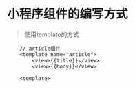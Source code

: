 # 小程序组件的编写方式
> 使用template的方式
```
	// article组件
	<template name="article">
		<view>{{title}}</view>
		<view>{{body}}</view>
		
	<template>
```
